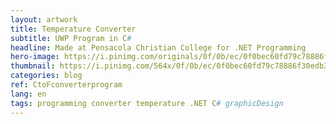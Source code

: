 ```yaml
---
layout: artwork
title: Temperature Converter
subtitle: UWP Program in C#
headline: Made at Pensacola Christian College for .NET Programming
hero-image: https://i.pinimg.com/originals/0f/0b/ec/0f0bec60fd79c78886f30edb35810728.png
thumbnail: https://i.pinimg.com/564x/0f/0b/ec/0f0bec60fd79c78886f30edb35810728.jpg
categories: blog
ref: CtoFconverterprogram
lang: en
tags: programming converter temperature .NET C# graphicDesign
---
```

